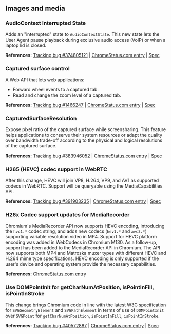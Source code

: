 ## Images and media

### AudioContext Interrupted State

Adds an "interrupted" state to `AudioContextState`. This new state lets the User Agent pause playback during exclusive audio access (VoIP) or when a laptop lid is closed.

**References:** [Tracking bug #374805121](https://bugs.chromium.org/p/chromium/issues/detail?id=374805121) | [ChromeStatus.com entry](https://chromestatus.com/feature/5087843301908480) | [Spec](https://webaudio.github.io/web-audio-api/#AudioContextState)

### Captured surface control

A Web API that lets web applications:
- Forward wheel events to a captured tab.
- Read and change the zoom level of a captured tab.

**References:** [Tracking bug #1466247](https://bugs.chromium.org/p/chromium/issues/detail?id=1466247) | [ChromeStatus.com entry](https://chromestatus.com/feature/5064816815276032) | [Spec](https://wicg.github.io/captured-surface-control/)

### CapturedSurfaceResolution

Expose pixel ratio of the captured surface while screensharing. This feature helps applications to conserve their system resources or adapt the quality over bandwidth trade-off according to the physical and logical resolutions of the captured surface.

**References:** [Tracking bug #383946052](https://bugs.chromium.org/p/chromium/issues/detail?id=383946052) | [ChromeStatus.com entry](https://chromestatus.com/feature/5100866324422656) | [Spec](https://w3c.github.io/mediacapture-screen-share-extensions/#capturedsurfaceresolution)

### H265 (HEVC) codec support in WebRTC

After this change, HEVC will join VP8, H.264, VP9, and AV1 as supported codecs in WebRTC. Support will be queryable using the MediaCapabilities API.

**References:** [Tracking bug #391903235](https://bugs.chromium.org/p/chromium/issues/detail?id=391903235) | [ChromeStatus.com entry](https://chromestatus.com/feature/5104835309936640) | [Spec](https://www.w3.org/TR/webrtc/#dom-rtcrtpcodeccapability)

### H26x Codec support updates for MediaRecorder

Chromium's MediaRecorder API now supports HEVC encoding, introducing the `hvc1.*` codec string, and adds new codecs (`hev1.*` and `avc3.*`) supporting variable resolution video in MP4. Support for HEVC platform encoding was added in WebCodecs in Chromium M130. As a follow-up, support has been added to the MediaRecorder API in Chromium. The API now supports both MP4 and Matroska muxer types with different HEVC and H.264 mime type specifications. HEVC encoding is only supported if the user's device and operating system provide the necessary capabilities.

**References:** [ChromeStatus.com entry](https://chromestatus.com/feature/5103892473503744)

### Use DOMPointInit for getCharNumAtPosition, isPointInFill, isPointInStroke

This change brings Chromium code in line with the latest W3C specification for `SVGGeometryElement` and `SVGPathElement` in terms of use of `DOMPointInit` over `SVGPoint` for `getCharNumAtPosition`, `isPointInFill`, `isPointInStroke`.

**References:** [Tracking bug #40572887](https://bugs.chromium.org/p/chromium/issues/detail?id=40572887) | [ChromeStatus.com entry](https://chromestatus.com/feature/5084627093929984) | [Spec](https://www.w3.org/TR/SVG2/types.html#InterfaceDOMPointInit)
